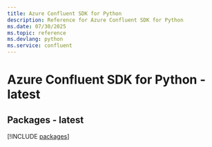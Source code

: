 ```yaml
---
title: Azure Confluent SDK for Python
description: Reference for Azure Confluent SDK for Python
ms.date: 07/30/2025
ms.topic: reference
ms.devlang: python
ms.service: confluent
---
```

# Azure Confluent SDK for Python - latest
## Packages - latest
[!INCLUDE [packages](confluent-index.md)]